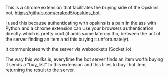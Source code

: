 This is a chrome extension that facilitates the buying side of the Opskins bot, https://github.com/craked5/opskins_bot.

I used this because authenticating with opskins is a pain in the ass with Python and a chrome extension can use your browsers authentication directly which is pretty cool (it adds some latency tho, between the act of the server finding an item and this buying it unfortunately).

It communicates with the server via websockets (Socket.io).

The way this works is, everytime the bot server finds an item worth buying it sends a "buy_list" to this extension and this tries to buy that item, returning the result to the server.

